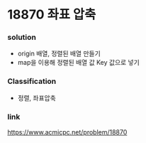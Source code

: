 # 18870 좌표 압축

### solution
* origin 배열, 정렬된 배열 만들기
* map을 이용해 정렬된 배열 값 Key 값으로 넣기

### Classification
* 정렬, 좌표압축

### link
https://www.acmicpc.net/problem/18870